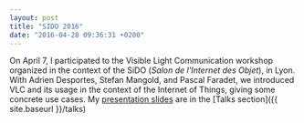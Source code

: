 ```yaml
---
layout: post
title: "SIDO 2016"
date: "2016-04-28 09:36:31 +0200"
---
```


On April 7, I participated to the Visible Light Communication workshop organized in
the context of the SiDO (*Salon de l'Internet des Objet*), in Lyon.
With Adrien Desportes, Stefan Mangold, and Pascal Faradet, we introduced VLC and its usage in the context
of the Internet of Things, giving some concrete use cases.
My [presentation slides](https://speakerdeck.com/alexisduque/using-visible-light-to-make-your-objects-smarter-from-the-laboratory-to-your-home) are
in the [Talks section]({{ site.baseurl }}/talks)

<script async class="speakerdeck-embed" data-id="8e4e7c23cc0e4433baa9a9cc3c0235fa" data-ratio="1.77777777777778" src="//speakerdeck.com/assets/embed.js"></script>
